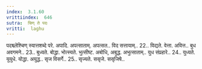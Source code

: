 ```yaml
---
index:  3.1.60
vrittiindex:  646
sutra:  चिण् ते पदः
vritti:  laghu 
---
```


पदश्च्लेश्चिण् स्यात्तशब्दे परे. अपादि. अपत्साताम्. अपत्सत.. विद सत्तायाम्.. 22.. विद्यते. वेत्ता. अवित्त.. बुध अवगमने.. 23.. बुध्यते. बोद्धा. भोत्स्यते. भुत्सीष्ट. अबोधि, अबुद्ध. अभुत्साताम्.. युध संप्रहारे.. 24.. युध्यते. युयुधे. योद्धा. अयुद्ध.. सृज विसर्गे.. 25.. सृज्यते. ससृजे. ससृजिषे..

